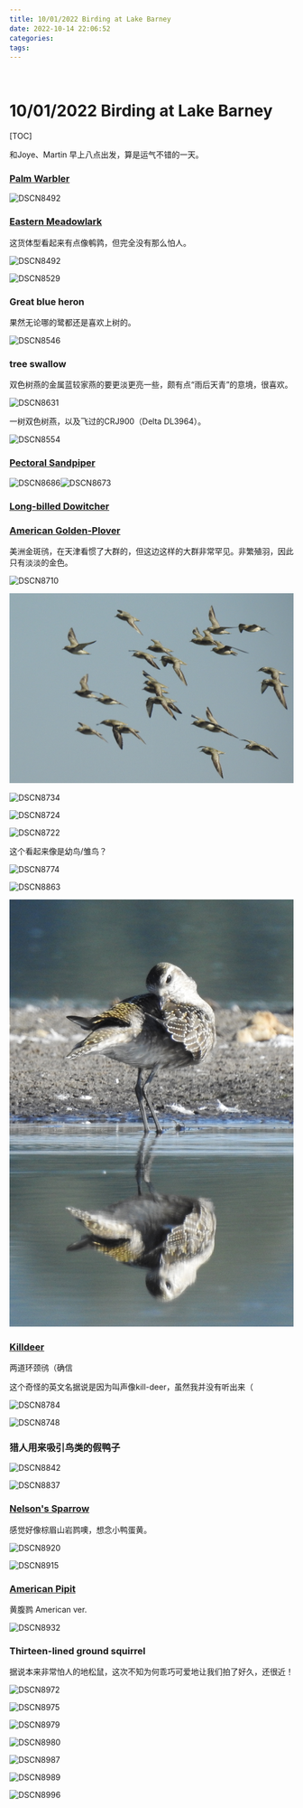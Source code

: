 ```yaml
---
title: 10/01/2022 Birding at Lake Barney
date: 2022-10-14 22:06:52
categories:
tags:
---
```


 <!-- more -->

# 10/01/2022 Birding at Lake Barney

[TOC]


和Joye、Martin 早上八点出发，算是运气不错的一天。

### [Palm Warbler](https://ebird.org/species/palwar)

![DSCN8492](/image/1001LakeBarney.res/DSCN8492.JPG)



### [Eastern Meadowlark](https://ebird.org/species/easmea)

这货体型看起来有点像鹌鹑，但完全没有那么怕人。

![DSCN8492](/image/1001LakeBarney.res/DSCN8524.JPG)

![DSCN8529](/image/1001LakeBarney.res/DSCN8529.JPG)





### Great blue heron

果然无论哪的鹭都还是喜欢上树的。

![DSCN8546](/image/1001LakeBarney.res/DSCN8546.JPG)





### tree swallow

双色树燕的金属蓝较家燕的要更淡更亮一些，颇有点“雨后天青”的意境，很喜欢。


![DSCN8631](/image/1001LakeBarney.res/DSCN8631.JPG)

一树双色树燕，以及飞过的CRJ900（Delta DL3964）。

![DSCN8554](/image/1001LakeBarney.res/DSCN8554.JPG)







### [Pectoral Sandpiper](https://ebird.org/species/pecsan)

![DSCN8686](/image/1001LakeBarney.res/DSCN8686.JPG)![DSCN8673](/image/1001LakeBarney.res/DSCN8673.JPG)



### [Long-billed Dowitcher](https://ebird.org/species/lobdow)



### [American Golden-Plover](https://ebird.org/species/amgplo)

美洲金斑鸻，在天津看惯了大群的，但这边这样的大群非常罕见。非繁殖羽，因此只有淡淡的金色。

![DSCN8710](/image/1001LakeBarney.res/DSCN8710.JPG)

![DSCN8717_v1](/image/1001LakeBarney.res/DSCN8717_v1.JPG)

![DSCN8734](/image/1001LakeBarney.res/DSCN8734.JPG)

![DSCN8724](/image/1001LakeBarney.res/DSCN8724.JPG)

![DSCN8722](/image/1001LakeBarney.res/DSCN8722.JPG)

这个看起来像是幼鸟/雏鸟？

![DSCN8774](/image/1001LakeBarney.res/DSCN8774.JPG)

![DSCN8863](/image/1001LakeBarney.res/DSCN8863.JPG)

![DSCN8825_v1](/image/1001LakeBarney.res/DSCN8825_v1.JPG)



### [Killdeer](https://ebird.org/species/killde)

两道环颈鸻（确信

这个奇怪的英文名据说是因为叫声像kill-deer，虽然我并没有听出来（

![DSCN8784](/image/1001LakeBarney.res/DSCN8784.JPG)

![DSCN8748](/image/1001LakeBarney.res/DSCN8748.JPG)





### 猎人用来吸引鸟类的假鸭子

![DSCN8842](/image/1001LakeBarney.res/DSCN8842.JPG)

![DSCN8837](/image/1001LakeBarney.res/DSCN8837.JPG)



### [Nelson's Sparrow](https://ebird.org/species/nstspa)

感觉好像棕眉山岩鹨噢，想念小鸭蛋黄。

![DSCN8920](/image/1001LakeBarney.res/DSCN8920.JPG)

![DSCN8915](/image/1001LakeBarney.res/DSCN8915.JPG)



### [American Pipit](https://ebird.org/species/amepip)

黄腹鹨 American ver.

![DSCN8932](/image/1001LakeBarney.res/DSCN8932.JPG)



### Thirteen-lined ground squirrel

据说本来非常怕人的地松鼠，这次不知为何乖巧可爱地让我们拍了好久，还很近！

![DSCN8972](/image/1001LakeBarney.res/DSCN8972.JPG)

![DSCN8975](/image/1001LakeBarney.res/DSCN8975.JPG)

![DSCN8979](/image/1001LakeBarney.res/DSCN8979.JPG)

![DSCN8980](/image/1001LakeBarney.res/DSCN8980.JPG)

![DSCN8987](/image/1001LakeBarney.res/DSCN8987.JPG)

![DSCN8989](/image/1001LakeBarney.res/DSCN8989.JPG)

![DSCN8996](/image/1001LakeBarney.res/DSCN8996.JPG)

